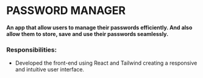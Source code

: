 # PASSWORD MANAGER
**An app that allow users to manage their passwords efficiently. And also allow them to store, save and use their passwords seamlessly.**
### Responsibilities:
+ Developed the front-end using React and Tailwind creating a responsive and intuitive user interface.
